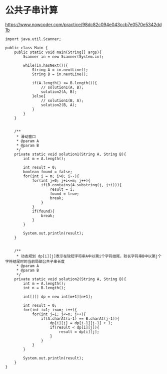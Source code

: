# 公共子串计算
https://www.nowcoder.com/practice/98dc82c094e043ccb7e0570e5342dd1b

    import java.util.Scanner;
    
    public class Main {
        public static void main(String[] args){
            Scanner in = new Scanner(System.in);
    
            while(in.hasNext()){
                String A = in.nextLine();
                String B = in.nextLine();
    
                if(A.length() <= B.length()){
                    // solution1(A, B);
                    solution2(A, B);
                }else{
                    // solution1(B, A);
                    solution2(B, A);
                }
            }
        }
    
    
        /**
         * 滑动窗口
         * @param A
         * @param B
         */
        private static void solution1(String A, String B){
            int m = A.length();
    
            int result = 0;
            boolean found = false;
            for(int i = m; i>0; i--){
                for(int j=0; j+i<=m; j++){
                    if(B.contains(A.substring(j, j+i))){
                        result = i;
                        found = true;
                        break;
                    }
                }
                if(found){
                    break;
                }
            }
    
            System.out.println(result);
        }
    
    
        /**
         * 动态规划 dp[i][j]表示在较短字符串A中以第i个字符结尾，较长字符串B中以第j个字符结尾时的当前局部公共子串长度
         * @param A
         * @param B
         */
        private static void solution2(String A, String B){
            int m = A.length();
            int n = B.length();
    
            int[][] dp = new int[m+1][n+1];
    
            int result = 0;
            for(int i=1; i<=m; i++){
                for(int j=1; j<=n; j++){
                    if(A.charAt(i-1) == B.charAt(j-1)){
                        dp[i][j] = dp[i-1][j-1] + 1;
                        if(result < dp[i][j]){
                            result = dp[i][j];
                        }
                    }
                }
            }
            
            System.out.println(result);
        }
    }
    

